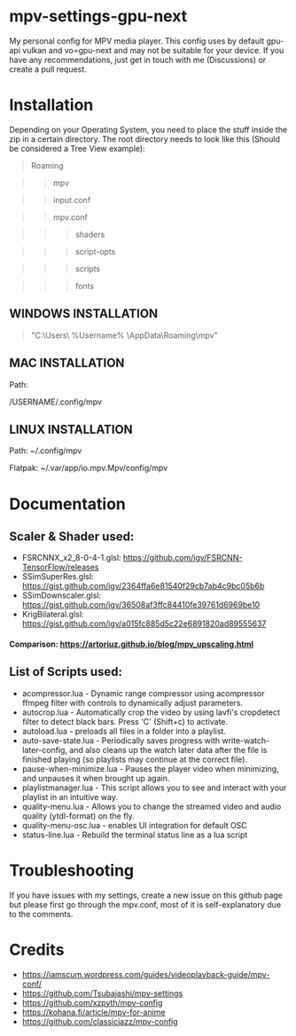 # mpv-settings-gpu-next
My personal config for MPV media player. This config uses by default gpu-api vulkan and vo=gpu-next and may not be suitable for your device. If you have any recommendations, just get in touch with me (Discussions) or create a pull request.

# Installation
Depending on your Operating System, you need to place the stuff inside the zip in a certain directory.
The root directory needs to look like this (Should be considered a Tree View example):


>Roaming

>>mpv

>>input.conf

>>mpv.conf

>>>shaders

>>>script-opts

>>>scripts

>>>fonts

## WINDOWS INSTALLATION
> "C:\Users\ %Username% \AppData\Roaming\mpv"

## MAC INSTALLATION
Path:

/USERNAME/.config/mpv

## LINUX INSTALLATION

Path:
~/.config/mpv

Flatpak:
~/.var/app/io.mpv.Mpv/config/mpv


# Documentation
## Scaler & Shader used: 

- FSRCNNX_x2_8-0-4-1.glsl: https://github.com/igv/FSRCNN-TensorFlow/releases
- SSimSuperRes.glsl: https://gist.github.com/igv/2364ffa6e81540f29cb7ab4c9bc05b6b
- SSimDownscaler.glsl: https://gist.github.com/igv/36508af3ffc84410fe39761d6969be10
- KrigBilateral.glsl: https://gist.github.com/igv/a015fc885d5c22e6891820ad89555637

#### Comparison: https://artoriuz.github.io/blog/mpv_upscaling.html

## List of Scripts used:
- acompressor.lua - Dynamic range compressor using acompressor ffmpeg filter with controls to dynamically adjust parameters.
- autocrop.lua - Automatically crop the video by using lavfi's cropdetect filter to detect black bars. Press 'C' (Shift+c) to activate.
- autoload.lua - preloads all files in a folder into a playlist.
- auto-save-state.lua - Periodically saves progress with write-watch-later-config, and also cleans up the watch later data after the file is finished playing (so playlists may continue at the correct file).
- pause-when-minimize.lua - Pauses the player video when minimizing, and unpauses it when brought up again.
- playlistmanager.lua - This script allows you to see and interact with your playlist in an intuitive way.
- quality-menu.lua - Allows you to change the streamed video and audio quality (ytdl-format) on the fly. 
- quality-menu-osc.lua - enables UI integration for default OSC
- status-line.lua - Rebuild the terminal status line as a lua script

# Troubleshooting

If you have issues with my settings, create a new issue on this github page but please first go through the mpv.conf, most of it is self-explanatory due to the comments.

# Credits
- https://iamscum.wordpress.com/guides/videoplayback-guide/mpv-conf/
- https://github.com/Tsubajashi/mpv-settings
- https://github.com/xzpyth/mpv-config
- https://kohana.fi/article/mpv-for-anime
- https://github.com/classicjazz/mpv-config
